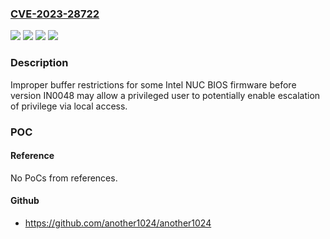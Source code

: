 ### [CVE-2023-28722](https://cve.mitre.org/cgi-bin/cvename.cgi?name=CVE-2023-28722)
![](https://img.shields.io/static/v1?label=Product&message=Intel%20NUC%20BIOS%20firmware&color=blue)
![](https://img.shields.io/static/v1?label=Version&message=before%20version%20IN0048%20&color=brightgreen)
![](https://img.shields.io/static/v1?label=Vulnerability&message=Improper%20buffer%20restrictions&color=brightgreen)
![](https://img.shields.io/static/v1?label=Vulnerability&message=escalation%20of%20privilege&color=brightgreen)

### Description

Improper buffer restrictions for some Intel NUC BIOS firmware before version IN0048 may allow a privileged user to potentially enable escalation of privilege via local access.

### POC

#### Reference
No PoCs from references.

#### Github
- https://github.com/another1024/another1024

